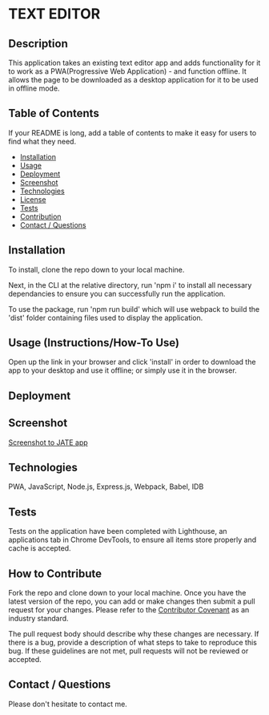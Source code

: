 # TEXT EDITOR

## Description

This application takes an existing text editor app and adds functionality for it to work as a PWA(Progressive Web Application) - and function offline. It allows the page to be downloaded as a desktop application for it to be used in offline mode.

## Table of Contents

If your README is long, add a table of contents to make it easy for users to find what they need.

- [Installation](#installation)
- [Usage](#usage)
- [Deployment](#deployment)
- [Screenshot](#screenshot)
- [Technologies](#technologies)
- [License](#license)
- [Tests](#tests)
- [Contribution](#how-to-contribute)
- [Contact / Questions](#contact--questions)

## Installation

To install, clone the repo down to your local machine. 

Next, in the CLI at the relative directory, run 'npm i' to install all necessary dependancies to ensure you can successfully run the application.

To use the package, run 'npm run build' which will use webpack to build the 'dist' folder containing files used to display the application.

## Usage (Instructions/How-To Use)

Open up the link in your browser and click 'install' in order to download the app to your desktop and use it offline; or simply use it in the browser.

## Deployment


## Screenshot

[Screenshot to JATE app](./client/dist/assets/icons/Screenshot%202023-06-12%20at%203.45.09%20PM.png)

## Technologies

PWA, JavaScript, Node.js, Express.js, Webpack, Babel, IDB

## Tests

Tests on the application have been completed with Lighthouse, an applications tab in Chrome DevTools, to ensure all items store properly and cache is accepted.


## How to Contribute

Fork the repo and clone down to your local machine. Once you have the latest version of the repo, you can add or make changes then submit a pull request for your changes. Please refer to the [Contributor Covenant](https://www.contributor-covenant.org/) as an industry standard. 

The pull request body should describe why these changes are necessary. If there is a bug, provide a description of what steps to take to reproduce this bug. If these guidelines are not met, pull requests will not be reviewed or accepted.

## Contact / Questions
  Please don't hesitate to contact me. 